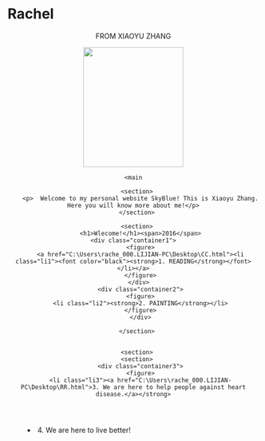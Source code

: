 # Rachel
<html>
<link rel="stylesheet" type="text/css" href="AA.css">
<title>SkyBlueBYRACHELZHANG</title>
<div class="container">
  <div class="Welcome"> 
    <header>
	    <span>FROM XIAOYU ZHANG</span>
	  </section>
	  <figure class="img1">
	   <img  height="240"width="200" src="14054087_330596677274929_1199283767691591556_n.jpg">
	  </figure>
	<header>
	
	<main
	   
	  <section>
	    <p>  Welcome to my personal website SkyBlue! This is Xiaoyu Zhang. Here you will know more about me!</p>
	  </section>

	  <section>
	    <h1>Wlecome!</h1><span>2016</span>
	    <div class="container1">	
		<figure>
        <a href="C:\Users\rache_000.LIJIAN-PC\Desktop\CC.html"><li class="li1"><font color="black"><strong>1. READING</strong></font></li></a>
        </figure>
		</div> 
		<div class="container2">
		<figure>
        <li class="li2"><strong>2. PAINTING</strong></li>
		</figure>
		</div>
		
      </section>


      <section>
      <section>
        <div class="container3">
        <figure>
		<li class="li3"><a href="C:\Users\rache_000.LIJIAN-PC\Desktop\RR.html">3. We are here to help people against heart disease.</a></strong>
  </span>
        </figure>
		</div>
		<div class="container4">
		<figure>
		<li class="li4">4. We are here to live better!</li>
		</figure>
		</div>
	</main>

    
  </div>
</div>
</html>
